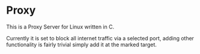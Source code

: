 Proxy
=====

This is a Proxy Server for Linux written in C.

Currently it is set to block all internet traffic via a selected port, adding other functionality is fairly trivial simply add it at the marked target.
